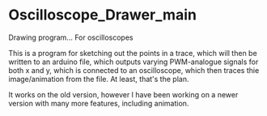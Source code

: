 # Oscilloscope_Drawer_main
Drawing program... For oscilloscopes

This is a program for sketching out the points in a trace,
which will then be written to an arduino file,
which outputs varying PWM-analogue signals for both x and y,
which is connected to an oscilloscope,
which then traces thie image/animation from the file.
At least, that's the plan.

It works on the old version, however I have been working on a newer version with many more features, including animation.
